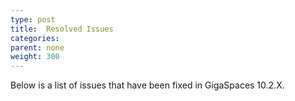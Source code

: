```yaml
---
type: post
title:  Resolved Issues
categories:
parent: none
weight: 300
---
```



Below is a list of issues that have been fixed in GigaSpaces 10.2.X.


